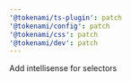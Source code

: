 ```yaml
---
'@tokenami/ts-plugin': patch
'@tokenami/config': patch
'@tokenami/css': patch
'@tokenami/dev': patch
---
```


Add intellisense for selectors
